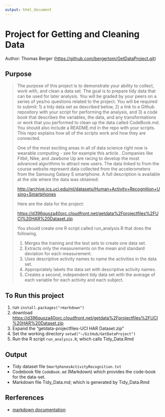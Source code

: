 ```yaml
---
output: html_document
---
```

Project for Getting and Cleaning Data
=====================================
Author: Thomas Berger (https://github.com/bergertom/GetDataProject.git)


Purpose
-------

> The purpose of this project is to demonstrate your ability to collect, work with, and clean a data set. The goal is to prepare tidy data that can be used for later analysis. You will be graded by your peers on a series of yes/no questions related to the project. You will be required to submit: 1) a tidy data set as described below, 2) a link to a Github repository with your script for performing the analysis, and 3) a code book that describes the variables, the data, and any transformations or work that you performed to clean up the data called CodeBook.md. You should also include a README.md in the repo with your scripts. This repo explains how all of the scripts work and how they are connected. 
> 
> One of the most exciting areas in all of data science right now is wearable computing - see for example this article . Companies like Fitbit, Nike, and Jawbone Up are racing to develop the most advanced algorithms to attract new users. The data linked to from the course website represent data collected from the accelerometers from the Samsung Galaxy S smartphone. A full description is available at the site where the data was obtained:
> 
> http://archive.ics.uci.edu/ml/datasets/Human+Activity+Recognition+Using+Smartphones
> 
> Here are the data for the project: 
> 
> https://d396qusza40orc.cloudfront.net/getdata%2Fprojectfiles%2FUCI%20HAR%20Dataset.zip
> 
> You should create one R script called run_analysis.R that does the following. 
> 
> 1. Merges the training and the test sets to create one data set.
> 2. Extracts only the measurements on the mean and standard deviation for each measurement.
> 3. Uses descriptive activity names to name the activities in the data set.
> 4. Appropriately labels the data set with descriptive activity names.
> 5. Creates a second, independent tidy data set with the average of each variable for each activity and each subject. 
> 


To Run this project
-------------------
1. run `install.packages("rmarkdown")`
2. download https://d396qusza40orc.cloudfront.net/getdata%2Fprojectfiles%2FUCI%20HAR%20Dataset.zip
3. Expand the “getdata-projectfiles-UCI HAR Dataset.zip”
4. Set the working directory `setwd("~/GitHub/GetDataProject")`
5. Run the R script `run_analysis.R`; which calls Tidy_Data.Rmd


Output
------
* Tidy dataset file `SmartphonesActivityRecognition.txt`
* Codebook file `CodeBook.md` (Markdown) which provides the code-book for the data-set.
* Markdown file Tidy_Data.md; which is generated by Tidy_Data.Rmd

Rerferences
-----------
* [markdown documentation](http://rmarkdown.rstudio.com)